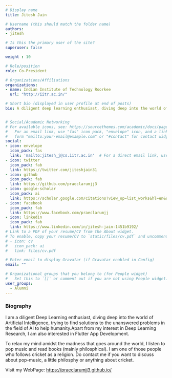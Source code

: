 ```yaml
---
# Display name
title: Jitesh Jain

# Username (this should match the folder name)
authors:
- jitesh

# Is this the primary user of the site?
superuser: false

weight : 10

# Role/position
role: Co-President

# Organizations/Affiliations
organizations:
- name: Indian Institute of Technology Roorkee
  url: "http://iitr.ac.in/"

# Short bio (displayed in user profile at end of posts)
bio: A diligent deep learning enthusiast, diving deep into the world of Artificial Intelligence, trying to find solutions to the unanswered problems in the field of AI to help humanity.


# Social/Academic Networking
# For available icons, see: https://sourcethemes.com/academic/docs/page-builder/#icons
#   For an email link, use "fas" icon pack, "envelope" icon, and a link in the
#   form "mailto:your-email@example.com" or "#contact" for contact widget.
social:
- icon: envelope
  icon_pack: fas
  link: 'mailto:jitesh_j@cs.iitr.ac.in'  # For a direct email link, use "mailto:test@example.org".
- icon: twitter
  icon_pack: fab
  link: https://twitter.com/jiteshjain31
- icon: github
  icon_pack: fab
  link: https://github.com/praeclarumjj3
- icon: google-scholar
  icon_pack: ai
  link: https://scholar.google.com/citations?view_op=list_works&hl=en&user=nygnfNwAAAAJ
- icon: facebook
  icon_pack: fab
  link: https://www.facebook.com/praeclarumjj
- icon: linkedin
  icon_pack: fab
  link: https://www.linkedin.com/in/jitesh-jain-1451b9192/
# Link to a PDF of your resume/CV from the About widget.
# To enable, copy your resume/CV to `static/files/cv.pdf` and uncomment the lines below.
# - icon: cv
#   icon_pack: ai
#   link: files/cv.pdf

# Enter email to display Gravatar (if Gravatar enabled in Config)
email: ""

# Organizational groups that you belong to (for People widget)
#   Set this to `[]` or comment out if you are not using People widget.
user_groups:
  - Alumni
---
```


### Biography

I am a diligent Deep Learning enthusiast, diving deep into the world of Artificial Intelligence, trying to find solutions to the unanswered problems in the field of AI to help humanity.Apart from my interest in Deep Learning Research, I am also interested in Flutter App Development.   

To relax my mind amidst the madness that goes around the world, I listen to pop music and read books (mainly philosphical). I am one of those people who follows cricket as a religion. Do contact me if you want to discuss about pop-music, a little philosphy or anything about cricket.

Visit my WebPage: https://praeclarumjj3.github.io/
